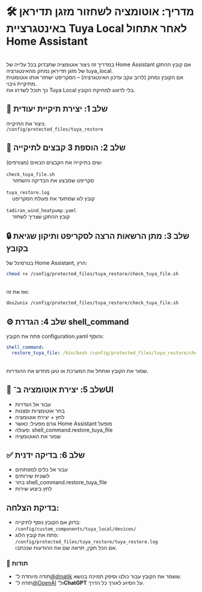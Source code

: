 # 🛠 מדריך: אוטומציה לשחזור מזגן תדיראן באינטגרציית Tuya Local לאחר אתחול Home Assistant

<br> במדריך זה ניצור אוטומציה שתבדוק בכל עלייה של Home Assistant אם קובץ ההתקן של מזגן תדיראן נמחק מהאינטגרציה tuya_local. 
<br> אם הקובץ נמחק (לרוב עקב עדכון האינטגרציה) – הסקריפט ישחזר אותו אוטומטית מתיקיית גיבוי.
<br> כך תוכל לשדרג את Tuya Local בלי לדאוג למחיקת הקובץ.


## 📁 שלב 1: יצירת תיקיית יעודית
ניצור את התיקייה:<br>
`/config/protected_files/tuya_restore`




## 📄 שלב 2: הוספת 3 קבצים לתיקייה
שים בתיקייה את הקבצים הבאים (מצורפים):
<br><br>`check_tuya_file.sh`
<br>&nbsp;&nbsp;&nbsp;&nbsp;סקריפט שמבצע את הבדיקה והשחזור<br>
<br>`tuya_restore.log`
<br>&nbsp;&nbsp;&nbsp;&nbsp;קובץ לוג שמתעד את פעולת הסקריפט<br>
<br>`tadiran_wind_heatpump.yaml`
<br>&nbsp;&nbsp;&nbsp;&nbsp;קובץ ההתקן שצריך לשחזר<br>




## 🔒 שלב 3: מתן הרשאות הרצה לסקריפט ותיקון שגיאת בקובץ

בטרמינל של Home Assistant, הרץ:
```bash
chmod +x /config/protected_files/tuya_restore/check_tuya_file.sh
```
<br>ואז את זה:
```bash
dos2unix /config/protected_files/tuya_restore/check_tuya_file.sh
```



## ⚙️ שלב 4: הגדרת shell_command

פתח את הקובץ configuration.yaml והוסף:
```yaml
shell_command:
  restore_tuya_file: /bin/bash /config/protected_files/tuya_restore/check_tuya_file.sh
```
<br>שמור את הקובץ ואתחל את המערכת או טען מחדש את ההגדרות.



## 🤖 שלב 5: יצירת אוטומציה ב־UI
- עבור אל הגדרות
- בחר אוטומציות וסצנות
- לחץ + יצירת אוטומציה
- גורם מפעיל: כאשר Home Assistant מופעל
- פעולה: shell_command.restore_tuya_file
- שמור את האוטומציה



## ✅ שלב 6: בדיקה ידנית
- עבור אל כלים למפתחים
- לשונית שירותים
- בחר shell_command.restore_tuya_file
- לחץ ביצוע שירות



## בדיקת הצלחה:
- בדוק אם הקובץ נוסף לתיקייה:
`/config/custom_components/tuya_local/devices/`
- פתח את קובץ הלוג:
`/config/protected_files/tuya_restore/tuya_restore.log`
<br> אם הכל תקין, תראה שם את ההודעות שנכתבו.



### 🙏 תודות
- תודה מיוחדת ל־[@dmatik](https://github.com/dmatik) ששמר את הקובץ עבור כולנו וסיפק תמיכה בנושא.
- תודה ל־[@OpenAI](https://openai.com/chatgpt) ול־**ChatGPT** על הסיוע לאורך כל הדרך.  
